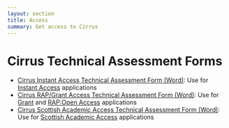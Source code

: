 ```yaml
---
layout: section
title: Access
summary: Get access to Cirrus
---
```


Cirrus Technical Assessment Forms
=================================

* [Cirrus Instant Access Technical Assessment Form (Word)](Cirrus-TA-Instant-form.docx): Use for [Instant Access](../instant.html) applications
* [Cirrus RAP/Grant Access Technical Assessment Form (Word)](Cirrus-TA-RAPGrant-form.docx): Use for [Grant](../grant.html) and [RAP:Open Access](../open.html) applications
* [Cirrus Scottish Academic Access Technical Assessment Form (Word)](Cirrus-TA-ScotAccess-form.docx): Use for [Scottish Academic Access](../scottish.html) applications

